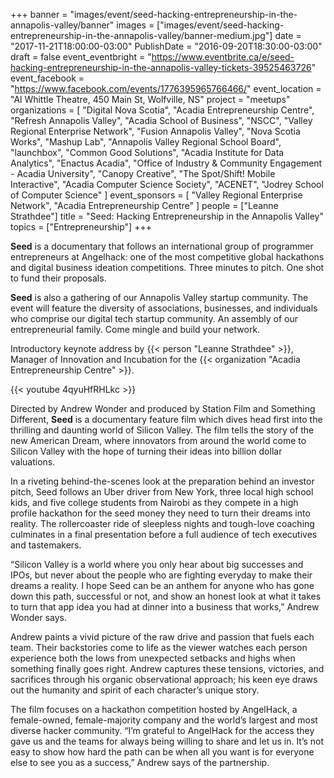 +++
banner = "images/event/seed-hacking-entrepreneurship-in-the-annapolis-valley/banner"
images = ["images/event/seed-hacking-entrepreneurship-in-the-annapolis-valley/banner-medium.jpg"]
date = "2017-11-21T18:00:00-03:00"
PublishDate = "2016-09-20T18:30:00-03:00"
draft = false
event_eventbright = "https://www.eventbrite.ca/e/seed-hacking-entrepreneurship-in-the-annapolis-valley-tickets-39525463726"
event_facebook = "https://www.facebook.com/events/1776395965766466/"
event_location = "Al Whittle Theatre, 450 Main St, Wolfville, NS"
project = "meetups"
organizations = [
    "Digital Nova Scotia", 
    "Acadia Entrepreneurship Centre", 
    "Refresh Annapolis Valley",
    "Acadia School of Business",
    "NSCC",
    "Valley Regional Enterprise Network",
    "Fusion Annapolis Valley",
    "Nova Scotia Works",
    "Mashup Lab",
    "Annapolis Valley Regional School Board",
    "launchbox",
    "Common Good Solutions",
    "Acadia Institute for Data Analytics",
    "Enactus Acadia",
    "Office of Industry & Community Engagement - Acadia University",
    "Canopy Creative",
    "The Spot/Shift! Mobile Interactive", 
    "Acadia Computer Science Society",
    "ACENET",
    "Jodrey School of Computer Science"
]
event_sponsors = [
    "Valley Regional Enterprise Network",
    "Acadia Entrepreneurship Centre"
]
people = ["Leanne Strathdee"]
title = "Seed: Hacking Entrepreneurship in the Annapolis Valley"
topics = ["Entrepreneurship"]
+++

**Seed** is a documentary that follows an international group of programmer entrepreneurs at Angelhack: one of the most competitive global hackathons and digital business ideation competitions. Three minutes to pitch. One shot to fund their proposals.

**Seed** is also a gathering of our Annapolis Valley startup community.  The event will feature the diversity of associations, businesses, and individuals who comprise our digital tech startup community.  An assembly of our entrepreneurial family.  Come mingle and build your network.  

Introductory keynote address by {{< person "Leanne Strathdee" >}}, 
Manager of Innovation and Incubation for the {{< organization "Acadia Entrepreneurship Centre" >}}.

{{< youtube 4qyuHfRHLkc >}}

Directed by Andrew Wonder and produced by Station Film and Something Different, **Seed** is a documentary feature film which dives head first into the thrilling and daunting world of Silicon Valley. The film tells the story of the new American Dream, where innovators from around the world come to Silicon Valley with the hope of turning their ideas into billion dollar valuations.

In a riveting behind-the-scenes look at the preparation behind an investor pitch, Seed follows an Uber driver from New York, three local high school kids, and five college students from Nairobi as they compete in a high profile hackathon for the seed money they need to turn their dreams into reality. The rollercoaster ride of sleepless nights and tough-love coaching culminates in a final presentation before a full audience of tech executives and tastemakers.

“Silicon Valley is a world where you only hear about big successes and IPOs, but never about the people who are fighting everyday to make their dreams a reality. I hope Seed can be an anthem for anyone who has gone down this path, successful or not, and show an honest look at what it takes to turn that app idea you had at dinner into a business that works,” Andrew Wonder says.

Andrew paints a vivid picture of the raw drive and passion that fuels each team. Their backstories come to life as the viewer watches each person experience both the lows from unexpected setbacks and highs when something finally goes right. Andrew captures these tensions, victories, and sacrifices through his organic observational approach; his keen eye draws out the humanity and spirit of each character’s unique story.

The film focuses on a hackathon competition hosted by AngelHack, a female-owned, female-majority company and the world’s largest and most diverse hacker community. “I’m grateful to AngelHack for the access they gave us and the teams for always being willing to share and let us in. It’s not easy to show how hard the path can be when all you want is for everyone else to see you as a success,” Andrew says of the partnership.
